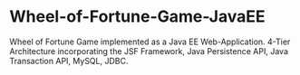 # Wheel-of-Fortune-Game-JavaEE
Wheel of Fortune Game implemented as a Java EE Web-Application. 4-Tier Architecture incorporating the JSF Framework, Java Persistence API, Java Transaction API, MySQL, JDBC.

